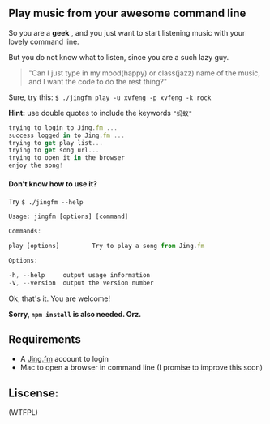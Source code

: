 ## Play music from your awesome command line

So you are a **geek** , and you just want to start listening music with your lovely command line.

But you do not know what to listen, since you are a such lazy guy.


> "Can I just type in my mood(happy) or class(jazz) name of the music, and I want the code to do the rest thing?"


Sure, try this: `$ ./jingfm play -u xvfeng -p xvfeng -k rock`

**Hint:** use double quotes to include the keywords `"蚂蚁"`

``` js
trying to login to Jing.fm ...
success logged in to Jing.fm ...
trying to get play list...
trying to get song url...
trying to open it in the browser
enjoy the song!
```

#### Don't know how to use it?

Try `$ ./jingfm --help`

``` js
Usage: jingfm [options] [command]

Commands:

play [options]         Try to play a song from Jing.fm

Options:

-h, --help     output usage information
-V, --version  output the version number
```

Ok, that's it. You are welcome!

**Sorry, `npm install` is also needed. Orz.**

## Requirements

* A [Jing.fm](http://jing.fm) account to login
* Mac to open a browser in command line (I promise to improve this soon)

## Liscense:

(WTFPL)
